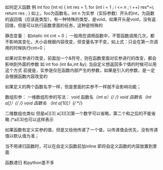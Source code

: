 如何定义函数
例
int foo (int n)
{
		int res = 1;
		for (int i = 1 ; i <= n ; i ++)
			res*=i;
		return res ;
}
如上，foo为函数名，int n 为实参（实际参数）开头的int，为函数的返回值（应该是类型），有一种特殊的类型，是void，如果开头是void，没有返回值，但是可以执行函数里面的任务，这种是特殊的



静态变量：
如static  int   cnt = 0；
一般用在调用函数中，不管函数调用几次，都不影响其变化，大小会根据内容改变，但变量名字不变，如上式：只会在第一次调用的时候执行cnt=0；


如果对实参进行改变，前面加一个&符号，则在函数里面对实参进行的改变，都会影响到外面的参数
如
int foo (int &x,int &y);
当自定义想返回多个值的时候可以用这个方式
前提是，实参是仅在函数内部产生的参数，如果是引入的参数，是一定会根据函数内容改变的



如果定义的两个函数名字一样，但是里面的实参不一样就不会影响功能；


数组形参：
一维数组形参的写法：
void 	  函数名（int *a）{/*    */}
void    函数名（int a[]）{/*   */}
void    函数名  （int a[10]）{/*   */}


二维数组也类似
但是a[][3]
a[3][3]第一个数字可以省略，第二个和之后的不能省略
(*a)[3]也可以这样表示



如果函数有定义实参的值，但是又给他传递了一个值，以传递值会优先，没有传递值以默认值为准；


当不用递归函数时，可以在自定义函数前加inline
即将自定义函数的内容放置到里面



函数递归
和python差不多




